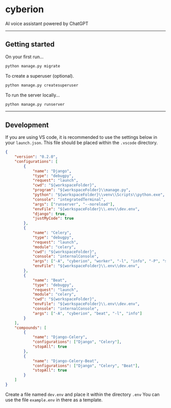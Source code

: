 # cyberion
AI voice assistant powered by ChatGPT

---

## Getting started
On your first run...
```bash
python manage.py migrate 
```

To create a superuser (optional).
```bash
python manage.py createsuperuser 
```

To run the server locally...
```bash
python manage.py runserver
```

---

## Development

If you are using VS code, it is recommended to use the settings below in your `launch.json`.
This file should be placed within the `.vscode` directory.

```json
{
    "version": "0.2.0",
    "configurations": [
        {
            "name": "Django",
            "type": "debugpy",
            "request": "launch",
            "cwd": "${workspaceFolder}",            
            "program": "${workspaceFolder}\\manage.py",
            "python": "${workspaceFolder}\\venv\\Scripts\\python.exe",
            "console": "integratedTerminal",
            "args": ["runserver", "--noreload"],
            "envFile": "${workspaceFolder}\\.env\\dev.env",
            "django": true,
            "justMyCode": true
        },
        {
            "name": "Celery",
            "type": "debugpy",
            "request": "launch",
            "module": "celery",
            "cwd": "${workspaceFolder}",            
            "console": "internalConsole",
            "args": ["-A", "cyberion", "worker", "-l", "info", "-P", "solo"],
            "envFile": "${workspaceFolder}\\.env\\dev.env",
        },
        {
            "name": "Beat",
            "type": "debugpy",
            "request": "launch",
            "module": "celery",
            "cwd": "${workspaceFolder}",            
            "envFile": "${workspaceFolder}\\.env\\dev.env",
            "console": "internalConsole",
            "args": ["-A", "cyberion", "beat", "-l", "info"]
        }
    ],
    "compounds": [
        {
            "name": "Django-Celery",
            "configurations": ["Django", "Celery"],
            "stopAll": true
        },
        {
            "name": "Django-Celery-Beat",
            "configurations": ["Django", "Celery", "Beat"],
            "stopAll": true
        }
    ]    
}
```

Create a file named `dev.env` and place it within the directory `.env`
You can use the file `example.env` in there as a template.
